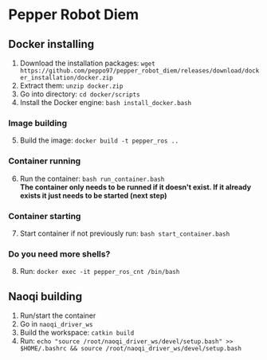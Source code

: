 # Pepper Robot Diem
## Docker installing
1. Download the installation packages: `wget https://github.com/peppo97/pepper_robot_diem/releases/download/docker_installation/docker.zip`
2. Extract them: `unzip docker.zip`
3. Go into directory: `cd docker/scripts`
4. Install the Docker engine: `bash install_docker.bash`

### Image building
5. Build the image: `docker build -t pepper_ros ..`

### Container running
6. Run the container: `bash run_container.bash` <br>
**The container only needs to be runned if it doesn't exist. If it already exists it just needs to be started (next step)**

### Container starting
7. Start container if not previously run: `bash start_container.bash`

### Do you need more shells?
8. Run: `docker exec -it pepper_ros_cnt /bin/bash`

## Naoqi building
1. Run/start the container
2. Go in `naoqi_driver_ws`
3. Build the workspace: `catkin build`
4. Run: `echo "source /root/naoqi_driver_ws/devel/setup.bash" >> $HOME/.bashrc && source /root/naoqi_driver_ws/devel/setup.bash`
